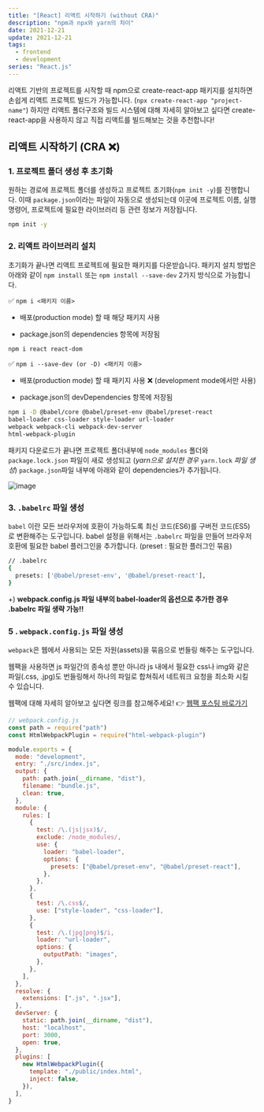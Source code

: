 ```yaml
---
title: "[React] 리액트 시작하기 (without CRA)"
description: "npm과 npx와 yarn의 차이"
date: 2021-12-21
update: 2021-12-21
tags:
  - frontend
  - development
series: "React.js"
---
```


리액트 기반의 프로젝트를 시작할 때 npm으로 create-react-app 패키지를 설치하면 손쉽게 리액트 프로젝트 빌드가 가능합니다. (`npx create-react-app "project-name"`) 하지만 리액트 폴더구조와 빌드 시스템에 대해 자세히 알아보고 싶다면 create-react-app을 사용하지 않고 직접 리액트를 빌드해보는 것을 추천합니다!

## 리액트 시작하기 (CRA ❌)

### 1. 프로젝트 폴더 생성 후 초기화

원하는 경로에 프로젝트 폴더를 생성하고 프로젝트 초기화(`npm init -y`)를 진행합니다. 이때 `package.json`이라는 파일이 자동으로 생성되는데 이곳에 프로젝트 이름, 실행 명령어, 프로젝트에 필요한 라이브러리 등 관련 정보가 저장됩니다.

```bash
npm init -y
```

### 2. 리액트 라이브러리 설치

초기화가 끝나면 리액트 프로젝트에 필요한 패키지를 다운받습니다. 패키지 설치 방법은 아래와 같이 `npm install` 또는 `npm install --save-dev` 2가지 방식으로 가능합니다.

✅ `npm i <패키지 이름>`

- 배포(production mode) 할 때 해당 패키지 사용

- package.json의 dependencies 항목에 저장됨

```bash
npm i react react-dom
```

✅ `npm i --save-dev (or -D) <패키지 이름>`

- 배포(production mode) 할 때 패키지 사용 ❌ (development mode에서만 사용)

- package.json의 devDependencies 항목에 저장됨

```bash
npm i -D @babel/core @babel/preset-env @babel/preset-react
babel-loader css-loader style-loader url-loader
webpack webpack-cli webpack-dev-server
html-webpack-plugin
```

패키지 다운로드가 끝나면 프로젝트 폴더내부에 `node_modules` 폴더와 `package.lock.json` 파일이 새로 생성되고 (_yarn으로 설치한 경우_ `yarn.lock` _파일 생성_) `package.json`파일 내부에 아래와 같이 dependencies가 추가됩니다.

![image](https://user-images.githubusercontent.com/68415905/154797755-7080fda7-541e-4ebf-a553-caa0ca4c79cc.png)

### 3. `.babelrc` 파일 생성

`babel` 이란 모든 브라우저에 호환이 가능하도록 최신 코드(ES6)를 구버전 코드(ES5)로 변환해주는 도구입니다. babel 설정을 위해서는 `.babelrc` 파일을 만들어 브라우저 호환에 필요한 babel 플러그인을 추가합니다. (preset : 필요한 플러그인 묶음)

```bash
// .babelrc
{
  presets: ['@babel/preset-env', '@babel/preset-react'],
}
```

+) **webpack.config.js 파일 내부의 babel-loader의 옵션으로 추가한 경우 .babelrc 파일 생략 가능!!**

### 5 . `webpack.config.js` 파일 생성

`webpack`은 웹에서 사용되는 모든 자원(assets)을 묶음으로 번들링 해주는 도구입니다.

웹팩을 사용하면 js 파일간의 종속성 뿐만 아니라 js 내에서 필요한 css나 img와 같은 파일(.css, .jpg)도 번들링해서 하나의 파일로 합쳐줘서 네트워크 요청을 최소화 시킬 수 있습니다.

웹팩에 대해 자세히 알아보고 싶다면 링크를 참고해주세요!
👉 [웹팩 포스팅 바로가기 ](https://devjoylee.github.io/dev-webpack-1)

```jsx
// webpack.config.js
const path = require("path")
const HtmlWebpackPlugin = require("html-webpack-plugin")

module.exports = {
  mode: "development",
  entry: "./src/index.js",
  output: {
    path: path.join(__dirname, "dist"),
    filename: "bundle.js",
    clean: true,
  },
  module: {
    rules: [
      {
        test: /\.(js|jsx)$/,
        exclude: /node_modules/,
        use: {
          loader: "babel-loader",
          options: {
            presets: ["@babel/preset-env", "@babel/preset-react"],
          },
        },
      },
      {
        test: /\.css$/,
        use: ["style-loader", "css-loader"],
      },
      {
        test: /\.(jpg|png)$/i,
        loader: "url-loader",
        options: {
          outputPath: "images",
        },
      },
    ],
  },
  resolve: {
    extensions: [".js", ".jsx"],
  },
  devServer: {
    static: path.join(__dirname, "dist"),
    host: "localhost",
    port: 3000,
    open: true,
  },
  plugins: [
    new HtmlWebpackPlugin({
      template: "./public/index.html",
      inject: false,
    }),
  ],
}
```
